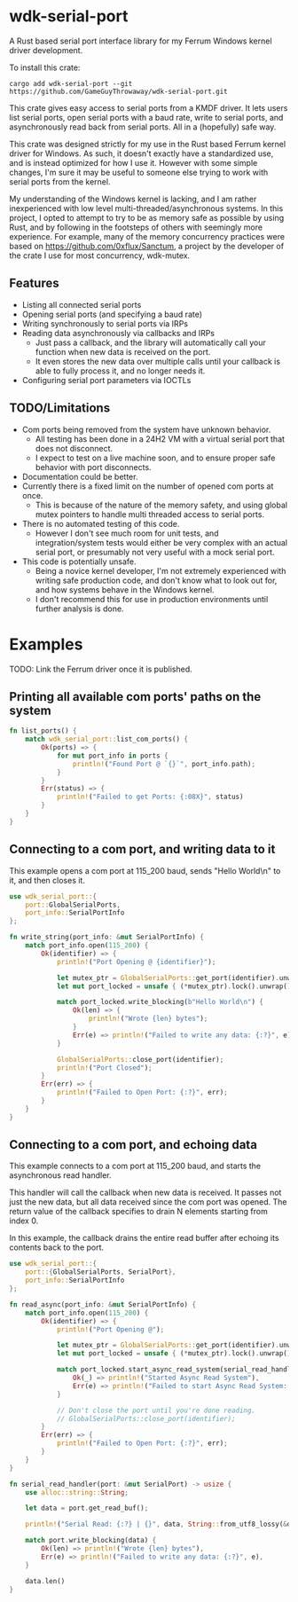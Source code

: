 
# wdk-serial-port

A Rust based serial port interface library for my Ferrum Windows kernel driver development.

To install this crate:
```
cargo add wdk-serial-port --git https://github.com/GameGuyThrowaway/wdk-serial-port.git
```

This crate gives easy access to serial ports from a KMDF driver. It lets users list serial ports, open serial ports with
a baud rate, write to serial ports, and asynchronously read back from serial ports. All in a (hopefully) safe way.

This crate was designed strictly for my use in the Rust based Ferrum kernel driver for Windows. As such, it doesn't
exactly have a standardized use, and is instead optimized for how I use it. However with some simple changes, I'm sure
it may be useful to someone else trying to work with serial ports from the kernel.

My understanding of the Windows kernel is lacking, and I am rather inexperienced with low level
multi-threaded/asynchronous systems. In this project, I opted to attempt to try to be as memory safe as possible by
using Rust, and by following in the footsteps of others with seemingly more experience. For example, many of the memory
concurrency practices were based on https://github.com/0xflux/Sanctum, a project by the developer of the crate I use for
most concurrency, wdk-mutex.

## Features

* Listing all connected serial ports
* Opening serial ports (and specifying a baud rate)
* Writing synchronously to serial ports via IRPs
* Reading data asynchronously via callbacks and IRPs
    * Just pass a callback, and the library will automatically call your function when new data is received on the port.
    * It even stores the new data over multiple calls until your callback is able to fully process it, and no longer
      needs it.
* Configuring serial port parameters via IOCTLs

## TODO/Limitations

* Com ports being removed from the system have unknown behavior.
    * All testing has been done in a 24H2 VM with a virtual serial port that does not disconnect.
    * I expect to test on a live machine soon, and to ensure proper safe behavior with port disconnects.
* Documentation could be better.
* Currently there is a fixed limit on the number of opened com ports at once.
    * This is because of the nature of the memory safety, and using global mutex pointers to handle multi threaded
      access to serial ports.
* There is no automated testing of this code.
    * However I don't see much room for unit tests, and integration/system tests would either be very complex with an
      actual serial port, or presumably not very useful with a mock serial port.
* This code is potentially unsafe.
    * Being a novice kernel developer, I'm not extremely experienced with writing safe production code, and don't know
      what to look out for, and how systems behave in the Windows kernel.
    * I don't recommend this for use in production environments until further analysis is done.

# Examples

TODO: Link the Ferrum driver once it is published.

## Printing all available com ports' paths on the system

```rust
fn list_ports() {
    match wdk_serial_port::list_com_ports() {
        Ok(ports) => {
            for mut port_info in ports {
                println!("Found Port @ `{}`", port_info.path);
            }
        }
        Err(status) => {
            println!("Failed to get Ports: {:08X}", status)
        }
    }
}
```

## Connecting to a com port, and writing data to it

This example opens a com port at 115_200 baud, sends "Hello World\n" to it, and then closes it.

```rust
use wdk_serial_port::{
    port::GlobalSerialPorts,
    port_info::SerialPortInfo
};

fn write_string(port_info: &mut SerialPortInfo) {
    match port_info.open(115_200) {
        Ok(identifier) => {
            println!("Port Opening @ {identifier}");

            let mutex_ptr = GlobalSerialPorts::get_port(identifier).unwrap();
            let mut port_locked = unsafe { (*mutex_ptr).lock().unwrap() };

            match port_locked.write_blocking(b"Hello World\n") {
                Ok(len) => {
                    println!("Wrote {len} bytes");
                }
                Err(e) => println!("Failed to write any data: {:?}", e),
            }

            GlobalSerialPorts::close_port(identifier);
            println!("Port Closed");
        }
        Err(err) => {
            println!("Failed to Open Port: {:?}", err);
        }
    }
}
```

## Connecting to a com port, and echoing data

This example connects to a com port at 115_200 baud, and starts the asynchronous read handler.

This handler will call the callback when new data is received. It passes not just the new data, but all data received
since the com port was opened. The return value of the callback specifies to drain N elements starting from index 0.

In this example, the callback drains the entire read buffer after echoing its contents back to the port.

```rust
use wdk_serial_port::{
    port::{GlobalSerialPorts, SerialPort},
    port_info::SerialPortInfo
};

fn read_async(port_info: &mut SerialPortInfo) {
    match port_info.open(115_200) {
        Ok(identifier) => {
            println!("Port Opening @");

            let mutex_ptr = GlobalSerialPorts::get_port(identifier).unwrap();
            let mut port_locked = unsafe { (*mutex_ptr).lock().unwrap() };

            match port_locked.start_async_read_system(serial_read_handler) {
                Ok(_) => println!("Started Async Read System"),
                Err(e) => println!("Failed to start Async Read System: {:?}", e),
            }

            // Don't close the port until you're done reading.
            // GlobalSerialPorts::close_port(identifier);
        }
        Err(err) => {
            println!("Failed to Open Port: {:?}", err);
        }
    }
}

fn serial_read_handler(port: &mut SerialPort) -> usize {
    use alloc::string::String;

    let data = port.get_read_buf();

    println!("Serial Read: {:?} | {}", data, String::from_utf8_lossy(&data));

    match port.write_blocking(data) {
        Ok(len) => println!("Wrote {len} bytes"),
        Err(e) => println!("Failed to write any data: {:?}", e),
    }

    data.len()
}
```
